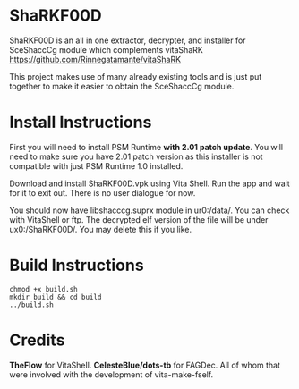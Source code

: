 # ShaRKF00D
ShaRKF00D is an all in one extractor, decrypter, and installer for SceShaccCg module which complements vitaShaRK https://github.com/Rinnegatamante/vitaShaRK

This project makes use of many already existing tools and is just put together to make it easier to obtain the SceShaccCg module.

# Install Instructions
First you will need to install PSM Runtime **with 2.01 patch update**.
You will need to make sure you have 2.01 patch version as this installer is not compatible with just PSM Runtime 1.0 installed.

Download and install ShaRKF00D.vpk using Vita Shell.
Run the app and wait for it to exit out. There is no user dialogue for now.

You should now have libshacccg.suprx module in ur0:/data/. You can check with VitaShell or ftp.
The decrypted elf version of the file will be under ux0:/ShaRKF00D/. You may delete this if you like.

# Build Instructions
```
chmod +x build.sh
mkdir build && cd build
../build.sh
```

# Credits

**TheFlow** for VitaShell.
**CelesteBlue/dots-tb** for FAGDec.
All of whom that were involved with the development of vita-make-fself.

